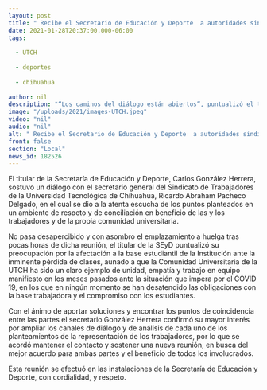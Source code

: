 ```yaml
---
layout: post
title: " Recibe el Secretario de Educación y Deporte  a autoridades sindicales de la UTCH"
date: 2021-01-28T20:37:00.000-06:00
tags:
  
  - UTCH
  
  - deportes
  
  - chihuahua
  
author: nil
description: "“Los caminos del diálogo están abiertos”, puntualizó el titular de la dependencia, Carlos González Herrera"
image: "/uploads/2021/images-UTCH.jpeg"
video: "nil"
audio: "nil"
alt: " Recibe el Secretario de Educación y Deporte  a autoridades sindicales de la UTCH"
front: false
section: "Local"
news_id: 182526
---
```


El titular de la Secretaría de Educación y Deporte, Carlos González Herrera, sostuvo un diálogo con el secretario general del Sindicato de Trabajadores de la Universidad Tecnológica de Chihuahua, Ricardo Abraham Pacheco Delgado, en el cual se dio a la atenta escucha de los puntos planteados en un ambiente de respeto y de conciliación en beneficio de las y los  trabajadores y de la propia comunidad universitaria.

No pasa desapercibido y con asombro el emplazamiento a huelga tras pocas horas de dicha reunión, el titular de la SEyD puntualizó su preocupación por la afectación a la base estudiantil de la Institución ante la inminente pérdida de clases, aunado a que la Comunidad Universitaria de la UTCH ha sido un claro ejemplo de unidad, empatía y trabajo en equipo manifiesto en los meses pasados ante la situación que impera por el COVID 19, en los que en ningún momento se han desatendido las obligaciones con la base trabajadora y el compromiso con los estudiantes.

Con el ánimo de aportar soluciones y encontrar los puntos de coincidencia entre las partes el secretario González Herrera confirmó su mayor interés por ampliar los canales de diálogo y de análisis de cada uno de los planteamientos de la representación de los trabajadores, por lo que se acordó mantener el contacto y sostener una nueva reunión, en busca del mejor acuerdo para ambas partes y el beneficio de todos los involucrados.

Esta reunión se efectuó en las instalaciones de la Secretaría de Educación y Deporte, con cordialidad, y respeto.